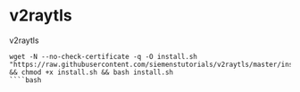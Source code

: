 # v2raytls
v2raytls
````
wget -N --no-check-certificate -q -O install.sh "https://raw.githubusercontent.com/siemenstutorials/v2raytls/master/install.sh" && chmod +x install.sh && bash install.sh
````bash
